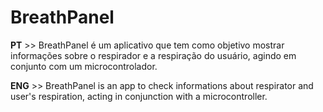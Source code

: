 # BreathPanel
**PT** >> BreathPanel é um aplicativo que tem como objetivo mostrar informações sobre o respirador e a respiração do usuário, agindo em conjunto com um microcontrolador. 

**ENG** >> BreathPanel is an app to check informations about respirator and user's respiration, acting in conjunction with a microcontroller.
